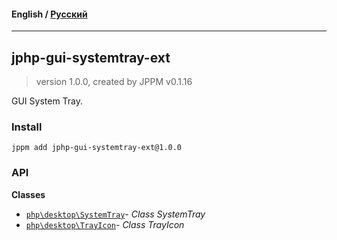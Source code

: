 #### **English** / [Русский](README.ru.md)

---

## jphp-gui-systemtray-ext
> version 1.0.0, created by JPPM v0.1.16

GUI System Tray.

### Install
```
jppm add jphp-gui-systemtray-ext@1.0.0
```

### API
**Classes**
- [`php\desktop\SystemTray`](https://github.com/jphp-compiler/jphp/blob/master/exts/jphp-gui-systemtray-ext/api-docs/classes/php/desktop/SystemTray.md)- _Class SystemTray_
- [`php\desktop\TrayIcon`](https://github.com/jphp-compiler/jphp/blob/master/exts/jphp-gui-systemtray-ext/api-docs/classes/php/desktop/TrayIcon.md)- _Class TrayIcon_